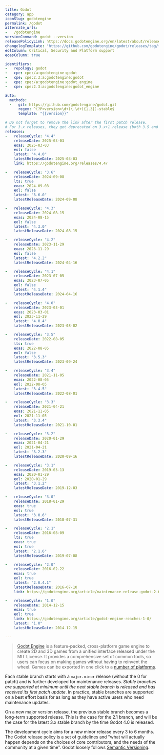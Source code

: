 ```yaml
---
title: Godot
category: app
iconSlug: godotengine
permalink: /godot
alternate_urls:
-   /godotengine
versionCommand: godot --version
releasePolicyLink: https://docs.godotengine.org/en/latest/about/release_policy.html
changelogTemplate: "https://github.com/godotengine/godot/releases/tag/{{'__LATEST__'|drop_zero_patch}}-stable"
eolColumn: Critical, Security and Platform support
eoasColumn: true

identifiers:
-   repology: godot
-   cpe: cpe:/a:godotengine:godot
-   cpe: cpe:2.3:a:godotengine:godot
-   cpe: cpe:/a:godotengine:godot_engine
-   cpe: cpe:2.3:a:godotengine:godot_engine

auto:
  methods:
  -   git: https://github.com/godotengine/godot.git
      regex: ^(?P<version>\d+(\.\d+){1,3})-stable$
      template: "{{version}}"

# Do not forget to remove the link after the first patch release.
# For 3.x releases, they get deprecated on 3.x+1 release (both 3.5 and 3.6 are LTS)
releases:
-   releaseCycle: "4.4"
    releaseDate: 2025-03-03
    eoas: 2025-03-03
    eol: false
    latest: "4.4.0"
    latestReleaseDate: 2025-03-03
    link: https://godotengine.org/releases/4.4/

-   releaseCycle: "3.6"
    releaseDate: 2024-09-08
    lts: true
    eoas: 2024-09-08
    eol: false
    latest: "3.6.0"
    latestReleaseDate: 2024-09-08

-   releaseCycle: "4.3"
    releaseDate: 2024-08-15
    eoas: 2024-08-15
    eol: false
    latest: "4.3.0"
    latestReleaseDate: 2024-08-15

-   releaseCycle: "4.2"
    releaseDate: 2023-11-29
    eoas: 2023-11-29
    eol: false
    latest: "4.2.2"
    latestReleaseDate: 2024-04-16

-   releaseCycle: "4.1"
    releaseDate: 2023-07-05
    eoas: 2023-07-05
    eol: false
    latest: "4.1.4"
    latestReleaseDate: 2024-04-16

-   releaseCycle: "4.0"
    releaseDate: 2023-03-01
    eoas: 2023-03-01
    eol: 2023-11-29
    latest: "4.0.4"
    latestReleaseDate: 2023-08-02

-   releaseCycle: "3.5"
    releaseDate: 2022-08-05
    lts: true
    eoas: 2022-08-05
    eol: false
    latest: "3.5.3"
    latestReleaseDate: 2023-09-24

-   releaseCycle: "3.4"
    releaseDate: 2021-11-05
    eoas: 2022-08-05
    eol: 2022-08-05
    latest: "3.4.5"
    latestReleaseDate: 2022-08-01

-   releaseCycle: "3.3"
    releaseDate: 2021-04-21
    eoas: 2021-11-05
    eol: 2021-11-05
    latest: "3.3.4"
    latestReleaseDate: 2021-10-01

-   releaseCycle: "3.2"
    releaseDate: 2020-01-29
    eoas: 2021-04-21
    eol: 2021-04-21
    latest: "3.2.3"
    latestReleaseDate: 2020-09-16

-   releaseCycle: "3.1"
    releaseDate: 2019-03-13
    eoas: 2020-01-29
    eol: 2020-01-29
    latest: "3.1.2"
    latestReleaseDate: 2019-12-03

-   releaseCycle: "3.0"
    releaseDate: 2018-01-29
    eoas: true
    eol: true
    latest: "3.0.6"
    latestReleaseDate: 2018-07-31

-   releaseCycle: "2.1"
    releaseDate: 2016-08-09
    lts: true
    eoas: true
    eol: true
    latest: "2.1.6"
    latestReleaseDate: 2019-07-08

-   releaseCycle: "2.0"
    releaseDate: 2016-02-22
    eoas: true
    eol: true
    latest: "2.0.4.1"
    latestReleaseDate: 2016-07-10
    link: https://godotengine.org/article/maintenance-release-godot-2-0-4

-   releaseCycle: "1.0"
    releaseDate: 2014-12-15
    eoas: true
    eol: true
    link: https://godotengine.org/article/godot-engine-reaches-1-0/
    latest: "1.0"
    latestReleaseDate: 2014-12-15

---
```


>[Godot Engine](https://godotengine.org/) is a feature-packed, cross-platform game engine to create
> 2D and 3D games from a unified interface released under the MIT License. It provides a
> comprehensive set of common tools, so users can focus on making games without having to reinvent
> the wheel. Games can be exported in one click to a [number of platforms](https://docs.godotengine.org/en/stable/about/list_of_features.html#platforms).

Each stable branch starts with a `major.minor` release (without the 0 for patch) and is further
developed for maintenance releases. _Stable branches are supported at minimum until the next stable
branch is released and has received its first patch update_. In practice, stable branches are
supported on a best effort basis for as long as they have active users who need maintenance updates.

On a new major version release, the previous stable branch becomes a long-term supported release.
This is the case for the 2.1 branch, and will be the case for the latest 3.x stable branch by the
time Godot 4.0 is released.

The development cycle aims for a new minor release every 3 to 6
months. The Godot release policy is a set of guidelines and "what will actually happen depends on
the choices of core contributors, and the needs of the community at a given time". Godot loosely
follows [Semantic Versioning](https://semver.org/).
